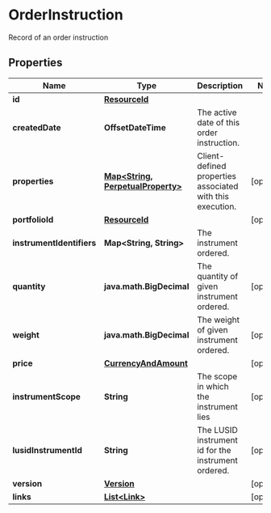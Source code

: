 

# OrderInstruction

Record of an order instruction

## Properties

| Name | Type | Description | Notes |
|------------ | ------------- | ------------- | -------------|
|**id** | [**ResourceId**](ResourceId.md) |  |  |
|**createdDate** | **OffsetDateTime** | The active date of this order instruction. |  |
|**properties** | [**Map&lt;String, PerpetualProperty&gt;**](PerpetualProperty.md) | Client-defined properties associated with this execution. |  [optional] |
|**portfolioId** | [**ResourceId**](ResourceId.md) |  |  [optional] |
|**instrumentIdentifiers** | **Map&lt;String, String&gt;** | The instrument ordered. |  |
|**quantity** | **java.math.BigDecimal** | The quantity of given instrument ordered. |  [optional] |
|**weight** | **java.math.BigDecimal** | The weight of given instrument ordered. |  [optional] |
|**price** | [**CurrencyAndAmount**](CurrencyAndAmount.md) |  |  [optional] |
|**instrumentScope** | **String** | The scope in which the instrument lies |  [optional] |
|**lusidInstrumentId** | **String** | The LUSID instrument id for the instrument ordered. |  [optional] |
|**version** | [**Version**](Version.md) |  |  [optional] |
|**links** | [**List&lt;Link&gt;**](Link.md) |  |  [optional] |



